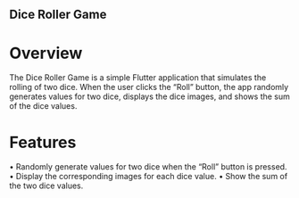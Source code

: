 ## Dice Roller Game

# Overview

The Dice Roller Game is a simple Flutter application that simulates the rolling of two dice. When the user clicks the “Roll” button, the app randomly generates values for two dice, displays the dice images, and shows the sum of the dice values.

# Features

 • Randomly generate values for two dice when the “Roll” button is pressed.
 • Display the corresponding images for each dice value.
 • Show the sum of the two dice values.


